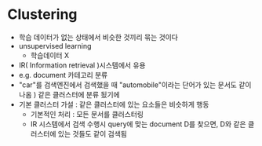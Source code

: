 # Clustering
- 학습 데이터가 없는 상태에서 비슷한 것끼리 묶는 것이다
- unsupervised learning
    - 학습데이터 X
- IR( Information retrieval )시스템에서 유용
- e.g. document 카테고리 분류
- "car"를 검색엔진에서 검색했을 때 "automobile"이라는 단어가 있는 문서도 같이 나옴 ) 같은 클러스터에 분류 됬기에
- 기본 클러스터 가설 : 같은 클러스터에 있는 요소들은 비슷하게 행동
    - 기본적인 처리 : 모든 문서를 클러스터링
    - IR 시스템에서 검색 수행시 query에 맞는 document D를 찾으면, D와 같은 클러스터에 있는 것들도 같이 검색됨
## 